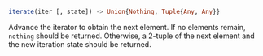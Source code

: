 ```julia
iterate(iter [, state]) -> Union{Nothing, Tuple{Any, Any}}
```

Advance the iterator to obtain the next element. If no elements remain, `nothing` should be returned. Otherwise, a 2-tuple of the next element and the new iteration state should be returned.
